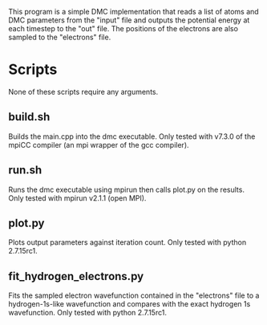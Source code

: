 This program is a simple DMC implementation that reads a list of atoms and DMC parameters from the "input" file and outputs the potential energy at each timestep to the "out" file. The positions of the electrons are also sampled to the "electrons" file.

# Scripts
None of these scripts require any arguments.
## build.sh
Builds the main.cpp into the dmc executable. Only tested with v7.3.0 of the mpiCC compiler (an mpi wrapper of the gcc compiler).
## run.sh
Runs the dmc executable using mpirun then calls plot.py on the results. Only tested with mpirun v2.1.1 (open MPI).
## plot.py
Plots output parameters against iteration count. Only tested with python 2.7.15rc1.
## fit_hydrogen_electrons.py
Fits the sampled electron wavefunction contained in the "electrons" file to a hydrogen-1s-like wavefunction and compares with the exact hydrogen 1s wavefunction. Only tested with python 2.7.15rc1.
